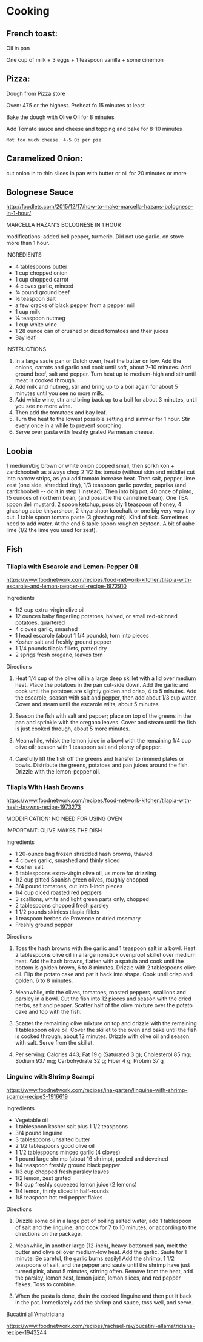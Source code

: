 # Cooking


## French toast: 

Oil in pan

One cup of milk + 3 eggs + 1 teaspoon vanilla + some cinemon 

## Pizza:

Dough from Pizza store

Oven: 475 or the highest. Preheat fo 15 minutes at least

Bake the dough with Olive Oil for 8 minutes

Add Tomato sauce and cheese and topping and bake for 8-10 minutes

    Not too much cheese. 4-5 Oz per pie

## Caramelized Onion:

cut onion in to thin slices in pan with butter or oil for 20 minutes or more

## Bolognese Sauce

http://foodlets.com/2015/12/17/how-to-make-marcella-hazans-bolognese-in-1-hour/

MARCELLA HAZAN’S BOLOGNESE IN 1 HOUR

modifications: added bell pepper, turmeric. Did not use garlic. on stove more than 1 hour.

INGREDIENTS
* 4 tablespoons butter
* 1 cup chopped onion
* 1 cup chopped carrot
* 4 cloves garlic, minced
* ¾ pound ground beef
* ½ teaspoon Salt
* a few cracks of black pepper from a pepper mill
* 1 cup milk 
* ⅛ teaspoon nutmeg 
* 1 cup white wine 
* 1 28 ounce can of crushed or diced tomatoes and their juices 
* Bay leaf 

INSTRUCTIONS
1. In a large saute pan or Dutch oven, heat the butter on low. Add the onions, carrots and garlic and cook until soft, about 7-10 minutes. Add ground beef, salt and pepper. Turn heat up to medium-high and stir until meat is cooked through.
2. Add milk and nutmeg, stir and bring up to a boil again for about 5 minutes until you see no more milk.
3. Add white wine, stir and bring back up to a boil for about 3 minutes, until you see no more wine.
4. Then add the tomatoes and bay leaf.
5. Turn the heat to the lowest possible setting and simmer for 1 hour. Stir every once in a while to prevent scorching.
6. Serve over pasta with freshly grated Parmesan cheese.


## Loobia


1 medium/big brown or white onion copped small, then sorkh kon + zardchoobeh as always
chop 2 1/2 lbs tomato (without skin and middle) cut into narrow strips, as you add tomato increase heat. 
Then salt, pepper, lime zest (one side, shredded tiny), 1/3 teaspoon garlic powder, paprika (and zardchoobeh -- do it in step 1 instead). 
Then into big pot, 40 once of pinto, 15 ounces of northern bean, (and possible the canneline bean). 
One TEA spoon deli mustard, 
2 spoon ketchup, 
possibly 1 teaspoon of honey, 
4 ghashog aabe khiyarshoor, 2 khyarshoor koochalk or one big very very tiny cut. 
1 table spoon tomato paste (3 ghashog rob). Kind of tick. Sometimes need to add water. 
At the end 6 table spoon roughen zeytoon. 
A bit of aabe lime (1/2 the lime you used for zest).


## Fish


### Tilapia with Escarole and Lemon-Pepper Oil
https://www.foodnetwork.com/recipes/food-network-kitchen/tilapia-with-escarole-and-lemon-pepper-oil-recipe-1972910

Ingredients

* 1/2 cup extra-virgin olive oil
* 12 ounces baby fingerling potatoes, halved, or small red-skinned potatoes, quartered
* 4 cloves garlic, smashed
* 1 head escarole (about 1 1/4 pounds), torn into pieces
* Kosher salt and freshly ground pepper
* 1 1/4 pounds tilapia fillets, patted dry
* 2 sprigs fresh oregano, leaves torn

Directions

1. Heat 1/4 cup of the olive oil in a large deep skillet with a lid over
medium heat. Place the potatoes in the pan cut-side down. Add the
garlic and cook until the potatoes are slightly golden and crisp, 4 to
5 minutes. Add the escarole, season with salt and pepper, then add
about 1/3 cup water. Cover and steam until the escarole wilts, about 5
minutes.

2. Season the fish with salt and pepper; place on top of the greens in
the pan and sprinkle with the oregano leaves. Cover and steam until
the fish is just cooked through, about 5 more minutes.

3. Meanwhile, whisk the lemon juice in a bowl with the remaining 1/4 cup
olive oil; season with 1 teaspoon salt and plenty of pepper.

4. Carefully lift the fish off the greens and transfer to rimmed plates
or bowls. Distribute the greens, potatoes and pan juices around the
fish. Drizzle with the lemon-pepper oil.



### Tilapia With Hash Browns
https://www.foodnetwork.com/recipes/food-network-kitchen/tilapia-with-hash-browns-recipe-1973273


MODDIFICATION: NO NEED FOR USING OVEN

IMPORTANT: OLIVE MAKES THE DISH

Ingredients
* 1 20-ounce bag frozen shredded hash browns, thawed
* 4 cloves garlic, smashed and thinly sliced 
* Kosher salt
* 5 tablespoons extra-virgin olive oil, us more for drizzling
* 1/2 cup pitted Spanish green olives, roughly chopped
* 3/4 pound tomatoes, cut into 1-inch pieces
* 1/4 cup diced roasted red peppers
* 3 scallions, white and light green parts only, chopped
* 2 tablespoons chopped fresh parsley
* 1 1/2 pounds skinless tilapia fillets
* 1 teaspoon herbes de Provence or dried rosemary
* Freshly ground pepper


Directions

1. Toss the hash browns with the garlic and 1 teaspoon salt in a
bowl. Heat 2 tablespoons olive oil in a large nonstick ovenproof
skillet over medium heat. Add the hash browns, flatten with a spatula
and cook until the bottom is golden brown, 6 to 8 minutes. Drizzle
with 2 tablespoons olive oil. Flip the potato cake and pat it back
into shape. Cook until crisp and golden, 6 to 8 minutes.

2. Meanwhile, mix the olives, tomatoes, roasted peppers, scallions and
parsley in a bowl. Cut the fish into 12 pieces and season with the
dried herbs, salt and pepper. Scatter half of the olive mixture over
the potato cake and top with the fish.

3. Scatter the remaining olive mixture on top and drizzle with the
remaining 1 tablespoon olive oil. Cover the skillet to the oven and
bake until the fish is cooked through, about 12 minutes. Drizzle with
olive oil and season with salt. Serve from the skillet.

4. Per serving: Calories 443; Fat 19 g (Saturated 3 g); Cholesterol 85
mg; Sodium 937 mg; Carbohydrate 32 g; Fiber 4 g; Protein 37 g


### Linguine with Shrimp Scampi
https://www.foodnetwork.com/recipes/ina-garten/linguine-with-shrimp-scampi-recipe3-1916619

Ingredients

* Vegetable oil
* 1 tablespoon kosher salt plus 1 1/2 teaspoons
* 3/4 pound linguine
* 3 tablespoons unsalted butter
* 2 1/2 tablespoons good olive oil
* 1 1/2 tablespoons minced garlic (4 cloves)
* 1 pound large shrimp (about 16 shrimp), peeled and deveined
* 1/4 teaspoon freshly ground black pepper
* 1/3 cup chopped fresh parsley leaves
* 1/2 lemon, zest grated
* 1/4 cup freshly squeezed lemon juice (2 lemons)
* 1/4 lemon, thinly sliced in half-rounds
* 1/8 teaspoon hot red pepper flakes

Directions

1. Drizzle some oil in a large pot of boiling salted water, add 1
tablespoon of salt and the linguine, and cook for 7 to 10 minutes, or
according to the directions on the package.

2. Meanwhile, in another large (12-inch), heavy-bottomed pan, melt the
butter and olive oil over medium-low heat. Add the garlic. Saute for 1
minute. Be careful, the garlic burns easily! Add the shrimp, 1 1/2
teaspoons of salt, and the pepper and saute until the shrimp have just
turned pink, about 5 minutes, stirring often. Remove from the heat,
add the parsley, lemon zest, lemon juice, lemon slices, and red pepper
flakes. Toss to combine.

3. When the pasta is done, drain the cooked linguine and then put it
back in the pot. Immediately add the shrimp and sauce, toss well, and
serve.



Bucatini all'Amatriciana

https://www.foodnetwork.com/recipes/rachael-ray/bucatini-allamatriciana-recipe-1943244


